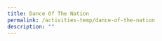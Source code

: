 ```yaml
---
title: Dance Of The Nation
permalink: /activities-temp/dance-of-the-nation
description: ""
---
```


